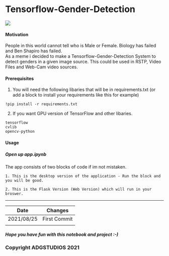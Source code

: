 # Tensorflow-Gender-Detection
<img src="https://upload.wikimedia.org/wikipedia/commons/2/2d/Tensorflow_logo.svg">

#### Motivation
<p>People in this world cannot tell who is Male or Female. Biology has failed and Ben Shapiro has failed. <br> As a meme i decided to make a Tensorflow-Gender-Detection System to detect genders in a given image source. This could be used in RSTP, Video Files and Web-Cam video sources.</p>

#### Prerequisites 
1. You will need the following libaries that will be in requirements.txt
(or add a block to install your requirements like this for example)
````
!pip install -r requirements.txt
````

2. If you want GPU version of TensorFlow and other libaries.
````
tensorflow
cvlib
opencv-python
````

#### Usage
##### Open up app.ipynb 
<p>The app consists of two blocks of code if im not mistaken.</p>

````
1. This is the desktop version of the application - Run the block and you will be good. 

2. This is the Flask Version (Web Version) which will run in your broswer.
````



------------------------------
| Date        | Changes      |
|-------------|--------------|
| 2021/08/25  | First Commit |
|             |              | 


##### Hope you have fun with this notebook and project :-)

### Copyright ADGSTUDIOS 2021
